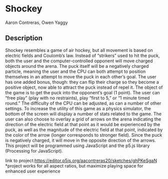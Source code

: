 # Shockey
Aaron Contreras, Owen Yaggy

## Description
Shockey resembles a game of air hockey, but all movement is based on electric fields and Coulomb’s law. Instead of “strikers” used to hit the puck, both the user and the computer-controlled opponent will move charged objects around the arena. The puck itself will be a negatively charged particle, meaning the user and the CPU can both attempt to position themselves in an attempt to move the puck in each other’s goal. The user has one added bonus, though: they can flip their charge so they become a positive object, now able to attract the puck instead of repel it. The object of the game is to get the puck into the opponent’s goal (1 point). The user can “free play” (play with no restraints), play “first to 5,” or “1 minute timed round.” The difficulty of the CPU can be adjusted, as can a number of other settings.
To increase the utility of this game as a physics simulator, the bottom of the screen will display a number of stats related to the game. The user can also choose to overlay a grid of arrows on the arena indicating the direction of the electric field at that point as it would be experienced by the puck, as well as the magnitude of the electric field at that point, indicated by the color of the arrow (longer corresponds to stronger field). Since the puck is negatively charged, it will move in the opposite direction of the arrows. This project will be programmed using JavaScript and the p5.js library (Processing for JavaScript).

link to project:https://editor.p5js.org/aacontreras20/sketches/ghPKeSgaN
*project works for all aspect ratios, but maximize playing space for enhanced user experience

